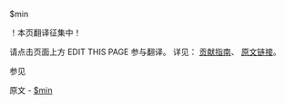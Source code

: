  $min

 ！本页翻译征集中！

请点击页面上方 EDIT THIS PAGE 参与翻译。
详见：
[贡献指南]( https://github.com/whaleal/MongoDB-Manual-zh/blob/master/CONTRIBUTING.md )、
[原文链接](  https://docs.mongodb.com/manual/reference/operator/update/min/  )。

 参见

原文 - [$min]( https://docs.mongodb.com/manual/reference/operator/update/min/ )

